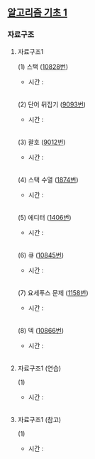 ## [알고리즘 기초 1](https://code.plus/course/41)

### 자료구조

1. 자료구조1

    (1) 스택 ([10828번](https://github.com/22000546/ProblemSolving/blob/main/problems/prob1/10828.cpp))
    - 시간 : 

    <br>

    (2) 단어 뒤집기 ([9093번](https://github.com/22000546/ProblemSolving/blob/main/problems/prob1/9093.cpp))
    - 시간 : 

    <br>

    (3) 괄호 ([9012번](https://github.com/22000546/ProblemSolving/blob/main/problems/prob1/9012.cpp))
    - 시간 : 

    <br>

    (4) 스택 수열 ([1874번](https://github.com/22000546/ProblemSolving/blob/main/problems/prob1/1874_3.cpp))
    - 시간 : 

    <br>

    (5) 에디터 ([1406번](https://github.com/22000546/ProblemSolving/blob/main/problems/prob1/1406_3.cpp))
    - 시간 : 

    <br>

    (6) 큐 ([10845번](https://github.com/22000546/ProblemSolving/blob/main/problems/prob1/10845.cpp))
    - 시간 : 

    <br>

    (7) 요세푸스 문제 ([1158번](https://github.com/22000546/ProblemSolving/blob/main/problems/prob1/1158.cpp))
    - 시간 : 

    <br>

    (8) 덱 ([10866번](https://github.com/22000546/ProblemSolving/blob/main/problems/prob1/10866.cpp))
    - 시간 : 

    <br>

2. 자료구조1 (연습)

    (1) 
    - 시간 : 

    <br>

3. 자료구조1 (참고)

    (1) 
    - 시간 : 

    <br>

<br>
<br>
